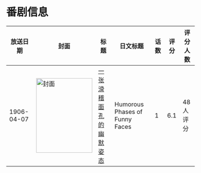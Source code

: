 # 番剧信息

|放送日期|封面|标题|日文标题|话数|评分|评分人数|
|---|---|---|---|---|---|---|
|1906-04-07|<img src="//lain.bgm.tv/pic/cover/c/4e/c4/113652_WhQZ1.jpg" alt="封面" style="width:150px;height:200px;object-fit:cover;">|[一张滑稽面孔的幽默姿态](https://bangumi.tv/subject/113652)|Humorous Phases of Funny Faces|1|6.1|48人评分|
